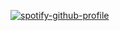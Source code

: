 [![spotify-github-profile](https://spotify-github-profile.vercel.app/api/view?uid=6m43kbj8x30cugjg4ne4v1ulh&cover_image=true&theme=default&bar_color=53b14f&bar_color_cover=false)](https://github.com/kittinan/spotify-github-profile)
